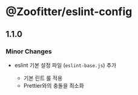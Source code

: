# @Zoofitter/eslint-config

## 1.1.0

### Minor Changes

- eslint 기본 설정 파일 (`eslint-base.js`) 추가

  - 기본 린트 룰 적용
  - Prettier와의 충돌을 최소화
